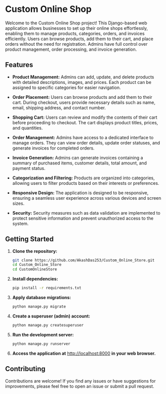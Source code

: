 # Custom Online Shop

Welcome to the Custom Online Shop project! This Django-based web application allows businesses to set up their online shops effortlessly, enabling them to manage products, categories, orders, and invoices efficiently. Users can browse products, add them to their cart, and place orders without the need for registration. Admins have full control over product management, order processing, and invoice generation.

## Features

- **Product Management:** Admins can add, update, and delete products with detailed descriptions, images, and prices. Each product can be assigned to specific categories for easier navigation.
  
- **Order Placement:** Users can browse products and add them to their cart. During checkout, users provide necessary details such as name, email, shipping address, and contact number.

- **Shopping Cart:** Users can review and modify the contents of their cart before proceeding to checkout. The cart displays product titles, prices, and quantities.

- **Order Management:** Admins have access to a dedicated interface to manage orders. They can view order details, update order statuses, and generate invoices for completed orders.

- **Invoice Generation:** Admins can generate invoices containing a summary of purchased items, customer details, total amount, and payment status.

- **Categorization and Filtering:** Products are organized into categories, allowing users to filter products based on their interests or preferences.

- **Responsive Design:** The application is designed to be responsive, ensuring a seamless user experience across various devices and screen sizes.

- **Security:** Security measures such as data validation are implemented to protect sensitive information and prevent unauthorized access to the system.

## Getting Started

1. **Clone the repository:**

    ```bash
    git clone https://github.com/AkashDas253/Custom_Online_Store.git
    cd Custom_Online_Store
    cd CustomOnlineStore
    ```

2. **Install dependencies:**

    ```bash
    pip install -r requirements.txt
    ```

3. **Apply database migrations:**

    ```bash
    python manage.py migrate
    ```

4. **Create a superuser (admin) account:**

    ```bash
    python manage.py createsuperuser
    ```

5. **Run the development server:**

    ```bash
    python manage.py runserver
    ```

6. **Access the application at** [http://localhost:8000](http://localhost:8000) **in your web browser.**

## Contributing

Contributions are welcome! If you find any issues or have suggestions for improvements, please feel free to open an issue or submit a pull request.


